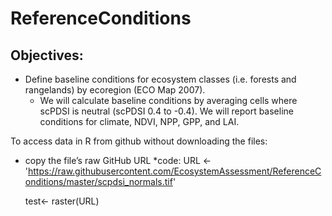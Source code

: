 # ReferenceConditions
## Objectives:
* Define baseline conditions for ecosystem classes (i.e. forests and rangelands) by ecoregion (ECO Map 2007). 
    * We will calculate baseline conditions by averaging cells where scPDSI is neutral (scPDSI 0.4 to -0.4). We will report baseline conditions for climate, NDVI, NPP, GPP, and LAI.

To access data in  R from github without downloading the files:
* copy the file’s raw GitHub URL
*code: 
	URL <- 'https://raw.githubusercontent.com/EcosystemAssessment/ReferenceConditions/master/scpdsi_normals.tif'

	test<- raster(URL)



